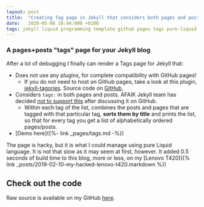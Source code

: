 ```yaml
---
layout: post
title:  "Creating Tag page in Jekyll that considers both pages and posts (GitHub pages compatible!)"
date:   2020-05-06 18:44:000 +0100
tags: jekyll liquid programming template github pages tags pure-liquid no-plugins
---
```


### A pages+posts "tags" page for your Jekyll blog

After a lot of debugging I finally can render a Tags page for Jekyll that:

- Does not use any plugins, for complete compatibility with GitHub pages!
  - If you do not need to host on Github pages, take a look at this plugin, [jekyll-tagories](https://rubygems.org/gems/jekyll-tagories). Source code on [GitHub](https://github.com/ashmaroli/jekyll-tagories/).
- Considers `tags:` in both pages and posts. AFAIK Jekyll team has decided [not to support this](https://github.com/jekyll/jekyll/issues/6291) after discussing it on GitHub.
  - Within each tag of the list, combines the posts and pages that are tagged with that particular tag, **sorts them by title** and prints the list, so that for every tag you get a list of alphabetically ordered pages/posts.
- [Demo here]({%- link _pages/tags.md -%})

The page is hacky, but it is what I could manage using pure Liquid language. It is not that slow as it may seem at first, however. It added 0.5 seconds of build time to this blog, more or less, on my [Lenovo T420]({% link _posts/2019-02-10-my-hacked-lenovo-t420.markdown %})

## Check out the code

Raw source is available on my GitHub [here](https://raw.githubusercontent.com/silvae86/silvae86.github.io/master/_pages/tags.md).
